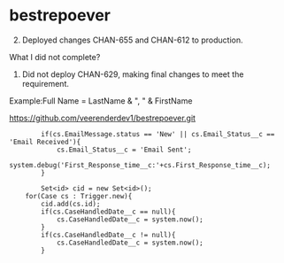 # bestrepoever

2. Deployed changes CHAN-655 and CHAN-612 to production.

What I did not complete?
1. Did not deploy CHAN-629, making final changes to meet the requirement.



Example:Full Name = LastName & ", " & FirstName

https://github.com/veerenderdev1/bestrepoever.git



            if(cs.EmailMessage.status == 'New' || cs.Email_Status__c == 'Email Received'){
                cs.Email_Status__c = 'Email Sent';
                system.debug('First_Response_time__c:'+cs.First_Response_time__c);
            }
			
			Set<id> cid = new Set<id>();
        for(Case cs : Trigger.new){ 
            cid.add(cs.id);
            if(cs.CaseHandledDate__c == null){
                cs.CaseHandledDate__c = system.now();  
            }
            if(cs.CaseHandledDate__c != null){
                cs.CaseHandledDate__c = system.now(); 
            }